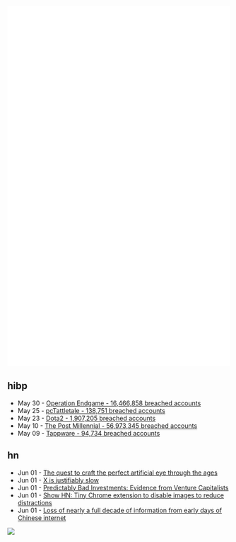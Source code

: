 ![Metrics](https://raw.githubusercontent.com/phixion/phixion/master/metrics.svg)

## hibp

<!--
for https://github.com/phixion/phixion/blob/main/.github/workflows/feeds.yml
-->
<!--START_SECTION:haveibeenpwnd-->
- May 30 - [Operation Endgame - 16,466,858 breached accounts](https://haveibeenpwned.com/PwnedWebsites#OperationEndgame)
- May 25 - [pcTattletale - 138,751 breached accounts](https://haveibeenpwned.com/PwnedWebsites#pcTattletale)
- May 23 - [Dota2 - 1,907,205 breached accounts](https://haveibeenpwned.com/PwnedWebsites#Dota2)
- May 10 - [The Post Millennial - 56,973,345 breached accounts](https://haveibeenpwned.com/PwnedWebsites#ThePostMillennial)
- May 09 - [Tappware - 94,734 breached accounts](https://haveibeenpwned.com/PwnedWebsites#Tappware)
<!--END_SECTION:haveibeenpwnd-->

## hn

<!--
for https://github.com/phixion/phixion/blob/main/.github/workflows/feeds.yml
-->
<!--START_SECTION:hn-->
- Jun 01 - [The quest to craft the perfect artificial eye through the ages](https://www.popsci.com/health/artificial-eye-history/)
- Jun 01 - [X is justifiably slow](https://zeux.io/2024/05/31/justifiably-slow/)
- Jun 01 - [Predictably Bad Investments: Evidence from Venture Capitalists](https://papers.ssrn.com/sol3/papers.cfm?abstract_id=4135861)
- Jun 01 - [Show HN: Tiny Chrome extension to disable images to reduce distractions](https://github.com/kirill-markin/chrome-auto-image-blocker)
- Jun 01 - [Loss of nearly a full decade of information from early days of Chinese internet](https://chinamediaproject.org/2024/05/27/goldfish-memories/)
<!--END_SECTION:hn-->

<!--
for https://yhype.me
-->
![](https://hit.yhype.me/github/profile?user_id=13013670)
